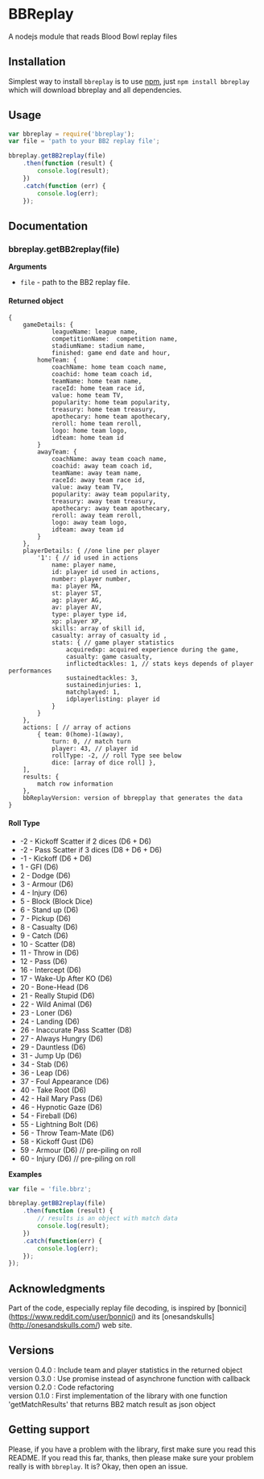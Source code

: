 BBReplay
========
A nodejs module that reads Blood Bowl replay files

## Installation
Simplest way to install `bbreplay` is to use [npm](http://npmjs.org), just `npm
install bbreplay` which will download bbreplay and all dependencies.

## Usage
```javascript
var bbreplay = require('bbreplay');
var file = 'path to your BB2 replay file';

bbreplay.getBB2replay(file)
    .then(function (result) {
        console.log(result);
    })
    .catch(function (err) {
        console.log(err);
    });
```  

## Documentation
### bbreplay.getBB2replay(file)

__Arguments__
+ `file` - path to the BB2 replay file.

#### Returned object
    {
        gameDetails: {
                leagueName: league name,
                competitionName:  competition name,
                stadiumName: stadium name,
                finished: game end date and hour,
            homeTeam: {
                coachName: home team coach name,
                coachid: home team coach id,
                teamName: home team name,
                raceId: home team race id,
                value: home team TV,
                popularity: home team popularity,
                treasury: home team treasury,
                apothecary: home team apothecary,
                reroll: home team reroll,
                logo: home team logo,
                idteam: home team id
            }
            awayTeam: {
                coachName: away team coach name,
                coachid: away team coach id,
                teamName: away team name,
                raceId: away team race id,
                value: away team TV,
                popularity: away team popularity,
                treasury: away team treasury,
                apothecary: away team apothecary,
                reroll: away team reroll,
                logo: away team logo,
                idteam: away team id
            }
        },
        playerDetails: { //one line per player
            '1': { // id used in actions
                name: player name,
                id: player id used in actions,
                number: player number,
                ma: player MA,
                st: player ST,
                ag: player AG,
                av: player AV,
                type: player type id,
                xp: player XP,
                skills: array of skill id,
                casualty: array of casualty id ,
                stats: { // game player statistics
                    acquiredxp: acquired experience during the game,
                    casualty: game casualty,
                    inflictedtackles: 1, // stats keys depends of player performances
                    sustainedtackles: 3,
                    sustainedinjuries: 1,
                    matchplayed: 1,
                    idplayerlisting: player id
                }
            }
        },
        actions: [ // array of actions
            { team: 0(home)-1(away), 
                turn: 0, // match turn
                player: 43, // player id
                rollType: -2, // roll Type see below
                dice: [array of dice roll] },
        ],
        results: {
            match row information
        },
        bbReplayVersion: version of bbrepplay that generates the data
    }  

#### Roll Type
+ -2 - Kickoff Scatter if 2 dices (D6 + D6)
+ -2 - Pass Scatter if 3 dices (D8 + D6 + D6)
+ -1 - Kickoff (D6 + D6)
+ 1 - GFI (D6)
+ 2 - Dodge (D6)
+ 3 - Armour (D6)
+ 4 - Injury (D6)
+ 5 - Block (Block Dice)
+ 6 - Stand up (D6)
+ 7 - Pickup (D6)
+ 8 - Casualty (D6)
+ 9 - Catch (D6)
+ 10 - Scatter (D8)
+ 11 - Throw in (D6)
+ 12 - Pass (D6)
+ 16 - Intercept (D6)
+ 17 - Wake-Up After KO (D6)
+ 20 - Bone-Head (D6
+ 21 - Really Stupid (D6)
+ 22 - Wild Animal (D6)
+ 23 - Loner (D6)
+ 24 - Landing (D6)
+ 26 - Inaccurate Pass Scatter (D8)
+ 27 - Always Hungry (D6)
+ 29 - Dauntless (D6)
+ 31 - Jump Up (D6)
+ 34 - Stab (D6)
+ 36 - Leap (D6)
+ 37 - Foul Appearance (D6)
+ 40 - Take Root (D6)
+ 42 - Hail Mary Pass (D6)
+ 46 - Hypnotic Gaze (D6)
+ 54 - Fireball (D6)
+ 55 - Lightning Bolt (D6)
+ 56 - Throw Team-Mate (D6)
+ 58 - Kickoff Gust (D6)
+ 59 - Armour (D6) // pre-piling on roll
+ 60 - Injury (D6) // pre-piling on roll


__Examples__
```js
var file = 'file.bbrz';

bbreplay.getBB2replay(file)
    .then(function (result) {
        // results is an object with match data
        console.log(result);
    })
    .catch(function(err) {
        console.log(err);
    });
});
```
## Acknowledgments
Part of the code, especially replay file decoding, is inspired by [bonnici]
(https://www.reddit.com/user/bonnici) and its [onesandskulls] 
(http://onesandskulls.com/) web site.

## Versions
version 0.4.0 : Include team and player statistics in the returned object  
version 0.3.0 : Use promise instead of asynchrone function with callback  
version 0.2.0 : Code refactoring  
version 0.1.0 : First implementation of the library with one function 
'getMatchResults' that returns BB2 match result as json object

## Getting support
Please, if you have a problem with the library, first make sure you read this
README. If you read this far, thanks, then please make sure your
problem really is with `bbreplay`. It is? Okay, then open an issue.
